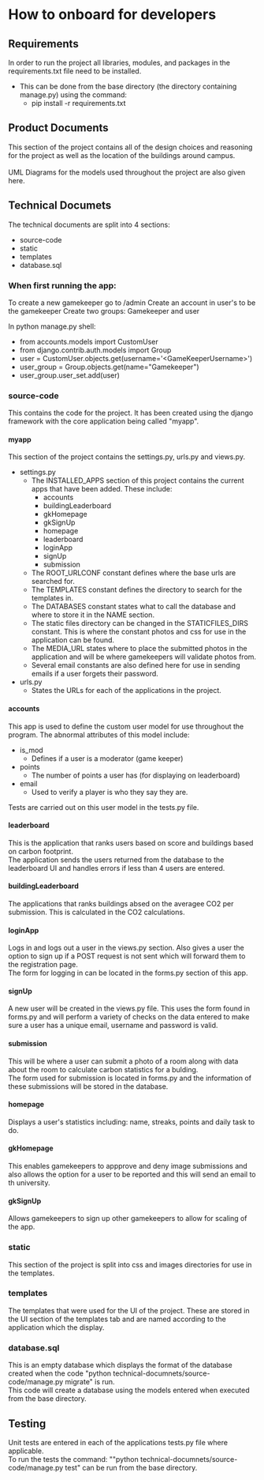 # How to onboard for developers

## Requirements

In order to run the project all libraries, modules, and packages in the requirements.txt file need to be installed.

- This can be done from the base directory (the directory containing manage.py) using the command:
  - pip install -r requirements.txt

## Product Documents

This section of the project contains all of the design choices and reasoning for the project as well as the location of the buildings around campus. \
\
UML Diagrams for the models used throughout the project are also given here.

## Technical Documets

The technical documents are split into 4 sections:

- source-code
- static
- templates
- database.sql

### When first running the app:

To create a new gamekeeper go to /admin
Create an account in user's to be the gamekeeper
Create two groups: Gamekeeper and user

In python manage.py shell:

- from accounts.models import CustomUser
- from django.contrib.auth.models import Group
- user = CustomUser.objects.get(username='\<GameKeeperUsername>')
- user_group = Group.objects.get(name="Gamekeeper")
- user_group.user_set.add(user)

### source-code

This contains the code for the project. It has been created using the django framework with the core application being called "myapp".

#### myapp

This section of the project contains the settings.py, urls.py and views.py.

- settings.py
  - The INSTALLED_APPS section of this project contains the current apps that have been added. These include:
    - accounts
    - buildingLeaderboard
    - gkHomepage
    - gkSignUp
    - homepage
    - leaderboard
    - loginApp
    - signUp
    - submission
  - The ROOT_URLCONF constant defines where the base urls are searched for.
  - The TEMPLATES constant defines the directory to search for the templates in.
  - The DATABASES constant states what to call the database and where to store it in the NAME section.
  - The static files directory can be changed in the STATICFILES_DIRS constant. This is where the constant photos and css for use in the application can be found.
  - The MEDIA_URL states where to place the submitted photos in the application and will be where gamekeepers will validate photos from.
  - Several email constants are also defined here for use in sending emails if a user forgets their password.
- urls.py
  - States the URLs for each of the applications in the project.

#### accounts

This app is used to define the custom user model for use throughout the program.
The abnormal attributes of this model include:

- is_mod
  - Defines if a user is a moderator (game keeper)
- points
  - The number of points a user has (for displaying on leaderboard)
- email
  - Used to verify a player is who they say they are.

Tests are carried out on this user model in the tests.py file.

#### leaderboard

This is the application that ranks users based on score and buildings based on carbon footprint. \
The application sends the users returned from the database to the leaderboard UI and handles errors if less than 4 users are entered.

#### buildingLeaderboard

The applications that ranks buildings absed on the averagee CO2 per submission. This is calculated in the CO2 calculations.

#### loginApp

Logs in and logs out a user in the views.py section. Also gives a user the option to sign up if a POST request is not sent which will forward them to the registration page. \
The form for logging in can be located in the forms.py section of this app.

#### signUp

A new user will be created in the views.py file. This uses the form found in forms.py and will perform a variety of checks on the data entered to make sure a user has a unique email, username and password is valid.

#### submission

This will be where a user can submit a photo of a room along with data about the room to calculate carbon statistics for a bulding. \
The form used for submission is located in forms.py and the information of these submissions will be stored in the database.

#### homepage

Displays a user's statistics including: name, streaks, points and daily task to do.

#### gkHomepage

This enables gamekeepers to appprove and deny image submissions and also allows the option for a user to be reported and this will send an email to th university.

#### gkSignUp

Allows gamekeepers to sign up other gamekeepers to allow for scaling of the app.

### static

This section of the project is split into css and images directories for use in the templates.

### templates

The templates that were used for the UI of the project. These are stored in the UI section of the templates tab and are named according to the application which the display.

### database.sql

This is an empty database which displays the format of the database created when the code "python technical-documnets/source-code/manage.py migrate" is run. \
This code will create a database using the models entered when executed from the base directory.

## Testing

Unit tests are entered in each of the applications tests.py file where applicable. \
To run the tests the command: ""python technical-documnets/source-code/manage.py test" can be run from the base directory.
